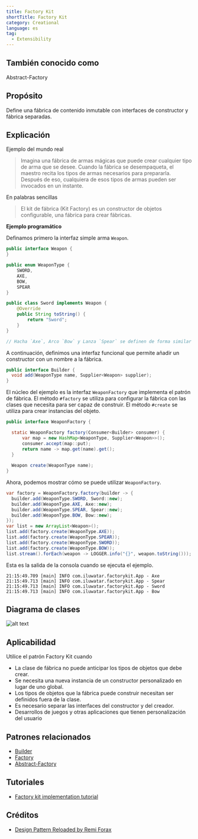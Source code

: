 ```yaml
---
title: Factory Kit
shortTitle: Factory Kit
category: Creational
language: es
tag:
  - Extensibility
---
```


## También conocido como

Abstract-Factory

## Propósito

Define una fábrica de contenido inmutable con interfaces de constructor y fábrica separadas.

## Explicación

Ejemplo del mundo real

> Imagina una fábrica de armas mágicas que puede crear cualquier tipo de arma que se desee. Cuando la fábrica se
> desempaqueta, el maestro recita los tipos de armas necesarios para prepararla. Después de eso, cualquiera de esos
> tipos
> de armas pueden ser invocados en un instante.

En palabras sencillas

> El kit de fábrica (Kit Factory) es un constructor de objetos configurable, una fábrica para crear fábricas.

**Ejemplo programático**

Definamos primero la interfaz simple arma `Weapon`.

```java
public interface Weapon {
}

public enum WeaponType {
    SWORD,
    AXE,
    BOW,
    SPEAR
}

public class Sword implements Weapon {
    @Override
    public String toString() {
        return "Sword";
    }
}

// Hacha `Axe`, Arco `Bow` y Lanza `Spear` se definen de forma similar
```

A continuación, definimos una interfaz funcional que permite añadir un constructor con un nombre a la fábrica.

```java
public interface Builder {
  void add(WeaponType name, Supplier<Weapon> supplier);
}
```

El núcleo del ejemplo es la interfaz `WeaponFactory` que implementa el patrón de fábrica. El método `#factory` se
utiliza para configurar la fábrica con las clases que necesita para ser capaz de construir. El método `#create` se
utiliza para crear instancias del objeto.

```java
public interface WeaponFactory {

  static WeaponFactory factory(Consumer<Builder> consumer) {
      var map = new HashMap<WeaponType, Supplier<Weapon>>();
      consumer.accept(map::put);
      return name -> map.get(name).get();
  }
    
  Weapon create(WeaponType name);
}
```

Ahora, podemos mostrar cómo se puede utilizar `WeaponFactory`.

```java
var factory = WeaponFactory.factory(builder -> {
  builder.add(WeaponType.SWORD, Sword::new);
  builder.add(WeaponType.AXE, Axe::new);
  builder.add(WeaponType.SPEAR, Spear::new);
  builder.add(WeaponType.BOW, Bow::new);
});
var list = new ArrayList<Weapon>();
list.add(factory.create(WeaponType.AXE));
list.add(factory.create(WeaponType.SPEAR));
list.add(factory.create(WeaponType.SWORD));
list.add(factory.create(WeaponType.BOW));
list.stream().forEach(weapon -> LOGGER.info("{}", weapon.toString()));
```

Esta es la salida de la consola cuando se ejecuta el ejemplo.

```
21:15:49.709 [main] INFO com.iluwatar.factorykit.App - Axe
21:15:49.713 [main] INFO com.iluwatar.factorykit.App - Spear
21:15:49.713 [main] INFO com.iluwatar.factorykit.App - Sword
21:15:49.713 [main] INFO com.iluwatar.factorykit.App - Bow
```

## Diagrama de clases

![alt text](./etc/factory-kit.png "Factory Kit")

## Aplicabilidad

Utilice el patrón Factory Kit cuando

* La clase de fábrica no puede anticipar los tipos de objetos que debe crear.
* Se necesita una nueva instancia de un constructor personalizado en lugar de uno global.
* Los tipos de objetos que la fábrica puede construir necesitan ser definidos fuera de la clase.
* Es necesario separar las interfaces del constructor y del creador.
* Desarrollos de juegos y otras aplicaciones que tienen personalización del usuario

## Patrones relacionados

* [Builder](https://java-design-patterns.com/patterns/builder/)
* [Factory](https://java-design-patterns.com/patterns/factory/)
* [Abstract-Factory](https://java-design-patterns.com/patterns/abstract-factory/)

## Tutoriales

* [Factory kit implementation tutorial](https://diego-pacheco.medium.com/factory-kit-pattern-66d5ccb0c405)

## Créditos

* [Design Pattern Reloaded by Remi Forax](https://www.youtube.com/watch?v=-k2X7guaArU)
